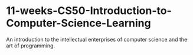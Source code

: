# 11-weeks-CS50-Introduction-to-Computer-Science-Learning
An introduction to the intellectual enterprises of computer science and the art of programming.
